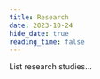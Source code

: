 ```yaml
---
title: Research
date: 2023-10-24
hide_date: true
reading_time: false
---
```


List research studies...